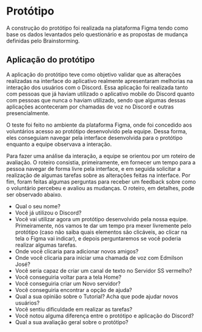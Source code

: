 # Protótipo

A construção do protótipo foi realizada na plataforma Figma tendo como base os dados levantados pelo questionário e as propostas de mudança definidas pelo Brainstorming.  

## Aplicação do protótipo
A aplicação do protótipo teve como objetivo validar que as alterações realizadas na interface do aplicativo realmente apresentaram melhorias na interação dos usuários com o Discord. Essa aplicação foi realizada tanto com pessoas que já haviam utilizado o aplicativo mobile do Discord quanto com pessoas que nunca o haviam utilizado, sendo que algumas dessas aplicações aconteceram por chamadas de voz no Discord e outras presencialmente.  

O teste foi feito no ambiente da plataforma Figma, onde foi concedido aos voluntários acesso ao protótipo desenvolvido pela equipe. Dessa forma, eles conseguiam navegar pela interface desenvolvida para o protótipo enquanto a equipe observava a interação.  

Para fazer uma análise da interação, a equipe se orientou por um roteiro de avaliação. O roteiro consistia, primeiramente, em fornecer um tempo para a pessoa navegar de forma livre pela interface, e em seguida solicitar a realização de algumas tarefas sobre as alterações feitas na interface. Por fim, foram feitas algumas perguntas para receber um feedback sobre como o voluntário percebeu e avaliou as mudanças. O roteiro, em detalhes, pode ser observado abaixo.  

- Qual o seu nome?
- Você já utilizou o Discord?
- Você vai utilizar agora um protótipo desenvolvido pela nossa equipe. Primeiramente, nós vamos te dar um tempo pra mexer livremente pelo protótipo (caso não saiba quais elementos são clicáveis, ao clicar na tela o Figma vai indicar), e depois perguntaremos se você poderia realizar algumas tarefas.
- Onde você clicaria para adicionar novos amigos?
- Onde você clicaria para iniciar uma chamada de voz com Edmilson José?
- Você seria capaz de criar um canal de texto no Servidor SS vermelho?
- Você conseguiria voltar para a tela Home?
- Você conseguiria criar um Novo servidor?
- Você conseguiria encontrar a opção de ajuda?
- Qual a sua opinião sobre o Tutorial? Acha que pode ajudar novos usuários?
- Você sentiu dificuldade em realizar as tarefas?
- Você notou alguma diferença entre o protótipo e aplicação do Discord?
- Qual a sua avaliação geral sobre o protótipo?
